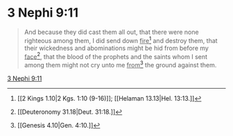# 3 Nephi 9:11

> And because they did cast them all out, that there were none righteous among them, I did send down <u>fire</u>[^a] and destroy them, that their wickedness and abominations might be hid from before my <u>face</u>[^b], that the blood of the prophets and the saints whom I sent among them might not cry unto me <u>from</u>[^c] the ground against them.

[3 Nephi 9:11](https://www.churchofjesuschrist.org/study/scriptures/bofm/3-ne/9?lang=eng&id=p11#p11)


[^a]: [[2 Kings 1.10|2 Kgs. 1:10 (9-16)]]; [[Helaman 13.13|Hel. 13:13.]]
[^b]: [[Deuteronomy 31.18|Deut. 31:18.]]
[^c]: [[Genesis 4.10|Gen. 4:10.]]
